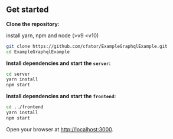 ## Get started

**Clone the repository:**

install yarn, npm and node (>v9 <v10)

```sh
git clone https://github.com/cfator/ExampleGraphqlExample.git
cd ExampleGraphqlExample
```

**Install dependencies and start the `server`:**

```sh
cd server
yarn install
npm start
```


**Install dependencies and start the `frontend`:**

```sh
cd ../frontend
yarn install
npm start
```

Open your browser at [http://localhost:3000](http://localhost:3000).
